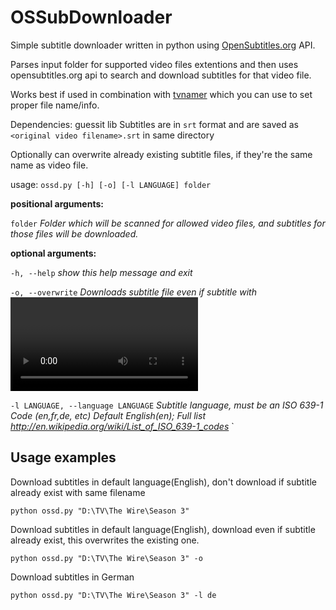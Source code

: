 OSSubDownloader
===============

Simple subtitle downloader written in python using [OpenSubtitles.org](http://www.opensubtitles.org/) API.

Parses input folder for supported video files extentions and then uses opensubtitles.org api to search and download subtitles for that video file.

Works best if used in combination with [tvnamer](tvnamer) which you can use to set proper file name/info.

Dependencies: guessit lib
Subtitles are in `srt` format and are saved as `<original video filename>.srt` in same directory

Optionally can overwrite already existing subtitle files, if they're the same name as video file.


usage: `ossd.py [-h] [-o] [-l LANGUAGE] folder`


**positional arguments:**

  `folder`                *Folder which will be scanned for allowed video files, and subtitles for those files will be downloaded.*

**optional arguments:**

  `-h, --help`            *show this help message and exit*
  
  `-o, --overwrite`       *Downloads subtitle file even if subtitle with <video filename>.srt already exists; overwrites existing file*
                        
  `-l LANGUAGE, --language LANGUAGE` *Subtitle language, must be an ISO 639-1 Code (en,fr,de, etc) Default English(en); Full list http://en.wikipedia.org/wiki/List_of_ISO_639-1_codes*
`                        

Usage examples
--------

Download subtitles in default language(English), don't download if subtitle already exist with same filename

`python ossd.py "D:\TV\The Wire\Season 3"`

Download subtitles in default language(English), download even if subtitle already exist, this overwrites the existing one.

`python ossd.py "D:\TV\The Wire\Season 3" -o`

Download subtitles in German 

`python ossd.py "D:\TV\The Wire\Season 3" -l de`
